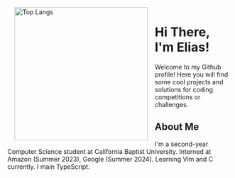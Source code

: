 <img align="left" width="300" hspace="16" src="https://github-readme-stats.vercel.app/api/top-langs/?username=eliasmurcray&langs_count=10&exclude_repo=stock-tracker&theme=dark" alt="Top Langs">

<h1>Hi There, I'm Elias!</h1>
<p>Welcome to my Github profile! Here you will find some cool projects and solutions for coding competitions or challenges.</p>

<h2>About Me</h2>
<p>I'm a second-year Computer Science student at California Baptist University. Interned at Amazon (Summer 2023), Google (Summer 2024). Learning Vim and C currently. I main TypeScript.</p>
